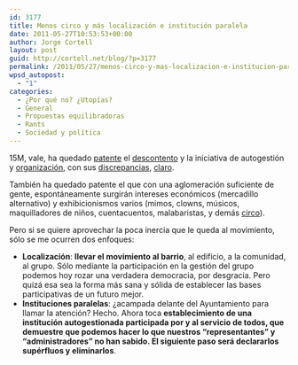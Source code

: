 ```yaml
---
id: 3177
title: Menos circo y más localización e institución paralela
date: 2011-05-27T10:53:53+00:00
author: Jorge Cortell
layout: post
guid: http://cortell.net/blog/?p=3177
permalink: /2011/05/27/menos-circo-y-mas-localizacion-e-institucion-paralela/
wpsd_autopost:
  - "1"
categories:
  - ¿Por qué no? ¿Utopías?
  - General
  - Propuestas equilibradoras
  - Rants
  - Sociedad y polí­tica
---
```

15M, vale, ha quedado [patente](http://twitter.com/#!/who_to_follow/search/acampada) el [descontento](http://valencia.tomalaplaza.net/) y la iniciativa de autogestión y [organización](http://www.yeswecamp.net/), con sus [discrepancias](http://democraciareal.es/), [claro](http://www.democraciarealya.es/).

También ha quedado patente el que con una aglomeración suficiente de gente, espontáneamente surgirán intereses económicos (mercadillo alternativo) y exhibicionismos varios (mimos, clowns, músicos, maquilladores de niños, cuentacuentos, malabaristas, y demás [circo](http://elestafador.com/2011/05/el-estafador-83-spanishrevolution-parte-1/)).

Pero si se quiere aprovechar la poca inercia que le queda al movimiento, sólo se me ocurren dos enfoques:

  * **Localización**: **llevar el movimiento al barrio**, al edificio, a la comunidad, al grupo. Sólo mediante la participación en la gestión del grupo podemos hoy rozar una verdadera democracia, por desgracia. Pero quizá esa sea la forma más sana y sólida de establecer las bases participativas de un futuro mejor.
  * **Instituciones paralelas**: ¿acampada delante del Ayuntamiento para llamar la atención? Hecho. Ahora toca **establecimiento de una institución autogestionada participada por y al servicio de todos, que demuestre que podemos hacer lo que nuestros &#8220;representantes&#8221; y &#8220;administradores&#8221; no han sabido. El siguiente paso será declararlos supérfluos y eliminarlos**.